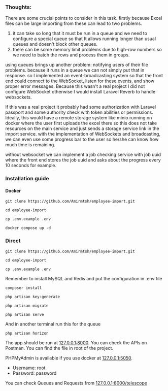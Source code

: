 ### Thoughts:

There are some crucial points to consider in this task. firstly because Excel files can be large importing from these can lead to two problems.
1. it can take so long that it must be run in a queue and we need to configure a special queue so that It allows running longer than usual queues and doesn't block other queues.
2. there can be some memory limit problems due to high-row numbers so we need to batch the rows and process them in groups.

using queues brings up another problem: notifying users of their file problems. because it runs in a queue we can not simply put that in response.
so I implemented an event-broadcasting system so that the front end could connect to the WebSocket, listen for these events, and show proper error messages.
Because this wasn't a real project I did not configure WebSocket otherwise I would install Laravel Reverb to handle websockets.

If this was a real project it probably had some authorization with Laravel passport and some authority check with token abilities or permissions. 
Ideally, this would have a remote storage system like minio running on docker where the user first uploads the excel there so this does not take resources on the main service and just sends a storage service link in the import service.
with the implementation of WebSockets and broadcasting, we can even use some progress bar to the user so he/she can know how much time is remaining.

without websocket we can implement a job checking service with job uuid where the front end stores the job uuid and asks about the progress every 10 seconds for example. 

### Installation guide

#### Docker
```shell
git clone https://github.com/Amirmtsh/employee-import.git
```
```shell
cd employee-import
```
```shell
cp .env.example .env
```
```shell
docker compose up -d
```

### Direct
```shell
git clone https://github.com/Amirmtsh/employee-import.git
```
```shell
cd employee-import
```
```shell
cp .env.example .env
```
Remember to install MySQL and Redis and put the configuration in .env file

```shell
composer install
```
```shell
php artisan key:generate
```
```shell
php artisan migrate
```
```shell
php artisan serve
```

And in another terminal run this for the queue 
```shell
php artisan horizon
```

The app should be run at [127.0.0.1:8000](http://127.0.0.1:8000).
You can check the APIs on Postman. You can find the file in root of the project.

PHPMyAdmin is available if you use docker at [127.0.0.1:5050](http://127.0.0.1:5050).
- Username: root
- Password: password

You can check Queues and Requests from [127.0.0.1:8000/telescope](http://127.0.0.1:8000/telescope)

